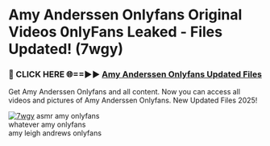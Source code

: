 # Amy Anderssen Onlyfans Original Videos 0nlyFans Leaked - Files Updated! (7wgy)

<h3>🔴 CLICK HERE 🌐==►► <a href="https://tinyurl.com/4seja8ks" rel="nofollow">Amy Anderssen Onlyfans Updated Files</a></h3>

Get Amy Anderssen Onlyfans and all content. Now you can access all videos and pictures of Amy Anderssen Onlyfans. New Updated Files 2025!

[![7wgy](https://i.imgur.com/EWjZXRe.gif)](https://tinyurl.com/4seja8ks)
asmr amy onlyfans<br>
whatever amy onlyfans<br>
amy leigh andrews onlyfans